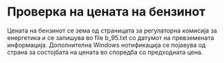 # Проверка на цената на бензинот

Цената на бензинот се зема од страницата за регулаторна комисија за енергетика и се 
запишува во file b_95.txt со датумот на превземената информација. Дополнителна Windows нотификација
се појавува од страна за состојбата на цената во споредба со предходната цена.